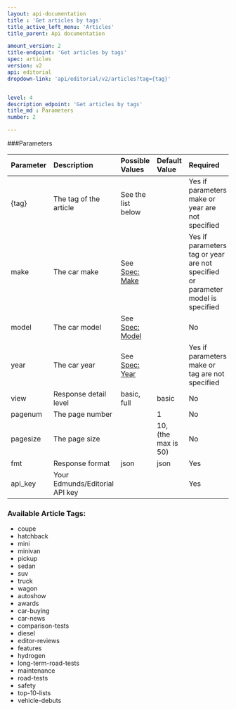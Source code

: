 ```yaml
---
layout: api-documentation
title : 'Get articles by tags'
title_active_left_menu: 'Articles'
title_parent: Api documentation

amount_version: 2
title-endpoint: 'Get articles by tags'
spec: articles
version: v2
api: editorial
dropdown-link: 'api/editorial/v2/articles?tag={tag}'


level: 4
description_edpoint: 'Get articles by tags'
title_md : Parameters
number: 2

---
```



###Parameters

| Parameter     | Description                           | Possible Values                                                  | Default Value        | Required                                                                        |
|:--------------|:--------------------------------------|:-----------------------------------------------------------------|:---------------------|:--------------------------------------------------------------------------------|
| {tag}         | The tag of the article                | See the list below                                               |                      | Yes if parameters make or year are not specified                                |
| make          | The car make                          | See [Spec: Make](/api-documentation/vehicle/spec_make/v2/)       |                      | Yes if parameters tag or year are not specified or parameter model is specified |
| model         | The car model                         | See [Spec: Model](/api-documentation/vehicle/spec_model/v2/)     |                      | No                                                                              |
| year          | The car year                          | See [Spec: Year](/api-documentation/vehicle/spec_model_year/v2/) |                      | Yes if parameters make or tag are not specified                                 |
| view          | Response detail level                 | basic, full                                                      | basic                | No                                                                              |
| pagenum       | The page number                       |                                                                  | 1                    | No                                                                              |
| pagesize      | The page size                         |                                                                  | 10, (the max is 50)  | No                                                                              |
| fmt           | Response format                       | json                                                             | json                 | Yes                                                                             |
| api_key       | Your Edmunds/Editorial API key        |                                                                  |                      | Yes                                                                             |


### Available Article Tags:

* coupe
* hatchback
* mini
* minivan
* pickup
* sedan
* suv
* truck
* wagon
* autoshow
* awards
* car-buying
* car-news
* comparison-tests
* diesel
* editor-reviews
* features
* hydrogen
* long-term-road-tests
* maintenance
* road-tests
* safety
* top-10-lists
* vehicle-debuts